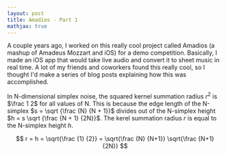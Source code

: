 ```yaml
---
layout: post
title: Amadios - Part 1
mathjax: true
---
```


A couple years ago, I worked on this really cool project called Amadios (a mashup of Amadeus Mozzart and iOS) for a demo competition. Basically, I made an iOS app that would take live audio and convert it to sheet music in real time. A lot of my friends and coworkers found this really cool, so I thought I'd make a series of blog posts explaining how this was accomplished.

In N-dimensional simplex noise, the squared kernel summation radius $r^2$ is $\frac 1 2$
for all values of N. This is because the edge length of the N-simplex $s = \sqrt {\frac {N} {N + 1}}$
divides out of the N-simplex height $h = s \sqrt {\frac {N + 1} {2N}}$.
The kerel summation radius $r$ is equal to the N-simplex height $h$.

$$ r = h = \sqrt{\frac {1} {2}} = \sqrt{\frac {N} {N+1}} \sqrt{\frac {N+1} {2N}} $$